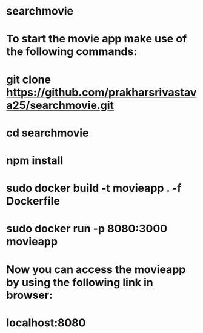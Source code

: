 # searchmovie
# To start the movie app make use of the following commands:

# git clone https://github.com/prakharsrivastava25/searchmovie.git

# cd searchmovie

# npm install

# sudo docker build -t movieapp . -f Dockerfile

# sudo docker run -p 8080:3000 movieapp

# Now you can access the movieapp by using the following link in browser:

# localhost:8080
